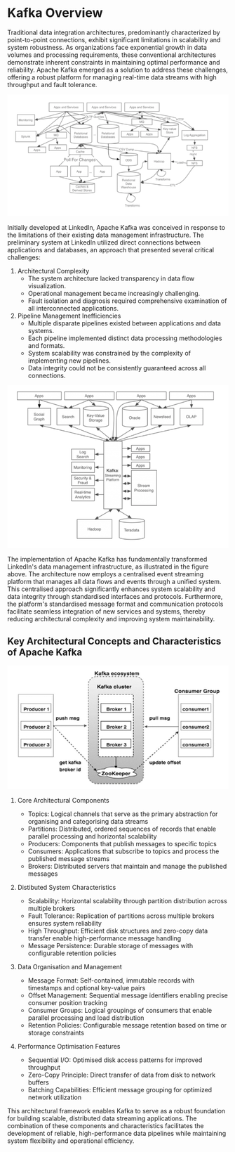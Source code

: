 # Kafka Overview

Traditional data integration architectures, predominantly characterized by point-to-point connections, exhibit significant limitations in scalability and system robustness. As organizations face exponential growth in data volumes and processing requirements, these conventional architectures demonstrate inherent constraints in maintaining optimal performance and reliability. Apache Kafka emerged as a solution to address these challenges, offering a robust platform for managing real-time data streams with high throughput and fault tolerance.

![linkedin-before](./figures/linkedin-before.png)

Initially developed at LinkedIn, Apache Kafka was conceived in response to the limitations of their existing data management infrastructure. The preliminary system at LinkedIn utilized direct connections between applications and databases, an approach that presented several critical challenges:

1. Architectural Complexity
    - The system architecture lacked transparency in data flow visualization.
    - Operational management became increasingly challenging.
    - Fault isolation and diagnosis required comprehensive examination of all interconnected applications.
2. Pipeline Management Inefficiencies
    - Multiple disparate pipelines existed between applications and data systems.
    - Each pipeline implemented distinct data processing methodologies and formats.
    - System scalability was constrained by the complexity of implementing new pipelines.
    - Data integrity could not be consistently guaranteed across all connections.

![linkedin-after](./figures/linkedin-after.png)

The implementation of Apache Kafka has fundamentally transformed LinkedIn's data management infrastructure, as illustrated in the figure above. The architecture now employs a centralised event streaming platform that manages all data flows and events through a unified system. This centralised approach significantly enhances system scalability and data integrity through standardised interfaces and protocols. Furthermore, the platform's standardised message format and communication protocols facilitate seamless integration of new services and systems, thereby reducing architectural complexity and improving system maintainability. 

## Key Architectural Concepts and Characteristics of Apache Kafka

![kafka-structure](./figures/kafka-structure.png)

1. Core Architectural Components
    - Topics: Logical channels that serve as the primary abstraction for organising and categorising data streams
    - Partitions: Distributed, ordered sequences of records that enable parallel processing and horizontal scalability
    - Producers: Components that publish messages to specific topics
    - Consumers: Applications that subscribe to topics and process the published message streams
    - Brokers: Distributed servers that maintain and manage the published messages

2. Distibuted System Characteristics
    - Scalability: Horizontal scalability through partition distribution across multiple brokers
    - Fault Tolerance: Replication of partitions across multiple brokers ensures system reliability
    - High Throughput: Efficient disk structures and zero-copy data transfer enable high-performance message handling
    - Message Persistence: Durable storage of messages with configurable retention policies

3. Data Organisation and Management
    - Message Format: Self-contained, immutable records with timestamps and optional key-value pairs
    - Offset Management: Sequential message identifiers enabling precise consumer position tracking
    - Consumer Groups: Logical groupings of consumers that enable parallel processing and load distribution
    - Retention Policies: Configurable message retention based on time or storage constraints

4. Performance Optimisation Features
    - Sequential I/O: Optimised disk access patterns for improved throughput
    - Zero-Copy Principle: Direct transfer of data from disk to network buffers
    - Batching Capabilities: Efficient message grouping for optimized network utilization

This architectural framework enables Kafka to serve as a robust foundation for building scalable, distributed data streaming applications. The combination of these components and characteristics facilitates the development of reliable, high-performance data pipelines while maintaining system flexibility and operational efficiency.